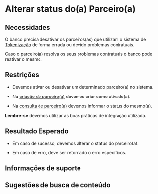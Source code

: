 # Alterar status do(a) Parceiro(a)

## Necessidades

O banco precisa desativar os parceiros(as) que utilizam o sistema de [Tokenização](../README.md) de forma errada ou devido 
problemas contratuais.

Caso o parceiro(a) resolva os seus problemas contratuais o banco pode reativar o mesmo.
    
## Restrições

- Devemos ativar ou desativar um determinado parceiro(a) no sistema.

- Na [criação do parceiro(a)](005-cricao-parceiro.md) devemos criar como ativado(a).

- Na [consulta de parceiro(a)](015-consulta-parceiro.md) devemos informar o status do mesmo(a).

**Lembre-se** devemos utilizar as boas práticas de integração utilizada.

## Resultado Esperado

- Em caso de sucesso, devemos alterar o status do parceiro(a).

- Em caso de erro, deve ser retornado o erro específicos.

## Informações de suporte

## Sugestões de busca de conteúdo